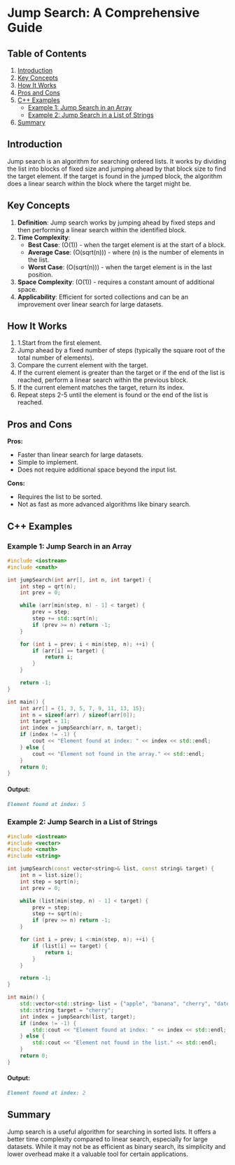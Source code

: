 # Jump Search: A Comprehensive Guide

## Table of Contents
1. [Introduction](#introduction)
2. [Key Concepts](#key-concepts)
3. [How It Works](#how-it-works)
4. [Pros and Cons](#pros-and-cons)
5. [C++ Examples](#C++-examples)
    - [Example 1: Jump Search in an Array](#example-1-linear-search-in-an-array)
    - [Example 2: Jump Search in a List of Strings](#example-2-linear-search-in-a-list-of-strings)
6. [Summary](#summary)

## Introduction

Jump search is an algorithm for searching ordered lists. It works by dividing the list into blocks of fixed size and jumping ahead by that block size to find the target element. If the target is  found in the jumped block, the algorithm does a linear search within the block where the target might be.
## Key Concepts

1. **Definition**:  Jump search works by jumping ahead by fixed steps and then performing a linear search within the identified block.
2. **Time Complexity**: 
   - **Best Case**: \(O(1)\) - when the target element is at the start of a block.
   - **Average Case**: \(O(sqrt(n))\) - where \(n\) is the number of elements in the list.
   - **Worst Case**: \(O(sqrt(n))\) - when the target element is in the last position.
3. **Space Complexity**: \(O(1)\) - requires a constant amount of additional space.
4. **Applicability**:  Efficient for sorted collections and can be an improvement over linear search for large datasets.

## How It Works

1. 1.Start from the first element.
2. Jump ahead by a fixed number of steps (typically the square root of the total number of elements).
3. Compare the current element with the target.
4. If the current element is greater than the target or if the end of the list is reached, perform a linear search within the previous block.
5. If the current element matches the target, return its index.
6. Repeat steps 2-5 until the element is found or the end of the list is reached.

## Pros and Cons

**Pros:**
- Faster than linear search for large datasets.
- Simple to implement.
- Does not require additional space beyond the input list.

**Cons:**
- Requires the list to be sorted.
- Not as fast as more advanced algorithms like binary search.

## C++ Examples

### Example 1: Jump Search in an Array

```cpp
#include <iostream>
#include <cmath>

int jumpSearch(int arr[], int n, int target) {
    int step = qrt(n);
    int prev = 0;

    while (arr[min(step, n) - 1] < target) {
        prev = step;
        step += std::sqrt(n);
        if (prev >= n) return -1;
    }

    for (int i = prev; i < min(step, n); ++i) {
        if (arr[i] == target) {
            return i;
        }
    }

    return -1;
}

int main() {
    int arr[] = {1, 3, 5, 7, 9, 11, 13, 15};
    int n = sizeof(arr) / sizeof(arr[0]);
    int target = 11;
    int index = jumpSearch(arr, n, target);
    if (index != -1) {
        cout << "Element found at index: " << index << std::endl;
    } else {
        cout << "Element not found in the array." << std::endl;
    }
    return 0;
}


```
#### Output:
```markdown
Element found at index: 5

```

### Example 2: Jump Search in a List of Strings
```cpp
#include <iostream>
#include <vector>
#include <cmath>
#include <string>

int jumpSearch(const vector<string>& list, const string& target) {
    int n = list.size();
    int step = sqrt(n);
    int prev = 0;

    while (list[min(step, n) - 1] < target) {
        prev = step;
        step += sqrt(n);
        if (prev >= n) return -1;
    }

    for (int i = prev; i <:min(step, n); ++i) {
        if (list[i] == target) {
            return i;
        }
    }

    return -1;
}

int main() {
    std::vector<std::string> list = {"apple", "banana", "cherry", "date", "fig", "grape"};
    std::string target = "cherry";
    int index = jumpSearch(list, target);
    if (index != -1) {
        std::cout << "Element found at index: " << index << std::endl;
    } else {
        std::cout << "Element not found in the list." << std::endl;
    }
    return 0;
}

```
#### Output:
```markdown
Element found at index: 2

```
## Summary
Jump search is a useful algorithm for searching in sorted lists. It offers a better time complexity compared to linear search, especially for large datasets. While it may not be as efficient as binary search, its simplicity and lower overhead make it a valuable tool for certain applications.

